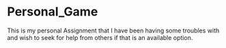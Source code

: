 # Personal_Game
This is my personal Assignment that I have been having some troubles with and wish to seek for help from others if that is an available option.
